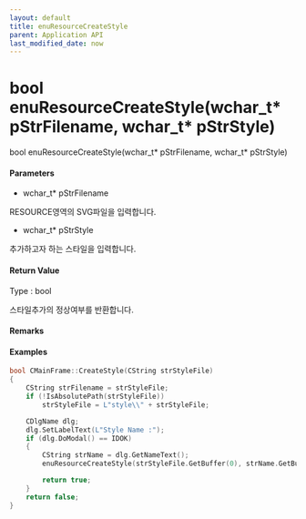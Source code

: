 ```yaml
---
layout: default
title: enuResourceCreateStyle
parent: Application API
last_modified_date: now
---
```

# bool enuResourceCreateStyle\(wchar\_t\* pStrFilename, wchar\_t\* pStrStyle\)

bool enuResourceCreateStyle\(wchar\_t\* pStrFilename, wchar\_t\* pStrStyle\)

#### Parameters

* wchar\_t\* pStrFilename

RESOURCE영역의 SVG파일을 입력합니다.

* wchar\_t\* pStrStyle

추가하고자 하는 스타일을 입력합니다.

#### Return Value

Type : bool

스타일추가의 정상여부를 반환합니다.

#### Remarks

#### Examples

```cpp
bool CMainFrame::CreateStyle(CString strStyleFile)
{
	CString strFilename = strStyleFile;
	if (!IsAbsolutePath(strStyleFile))
		strStyleFile = L"style\\" + strStyleFile;

	CDlgName dlg;
	dlg.SetLabelText(L"Style Name :");
	if (dlg.DoModal() == IDOK)
	{
		CString strName = dlg.GetNameText();
		enuResourceCreateStyle(strStyleFile.GetBuffer(0), strName.GetBuffer(0));

		return true;
	}
	return false;
}
```



